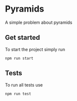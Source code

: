 # Pyramids

A simple problem about pyramids

## Get started
To start the project simply run
```shell
npm run start
```

## Tests
To run all tests use
```shell
npm run test
```
